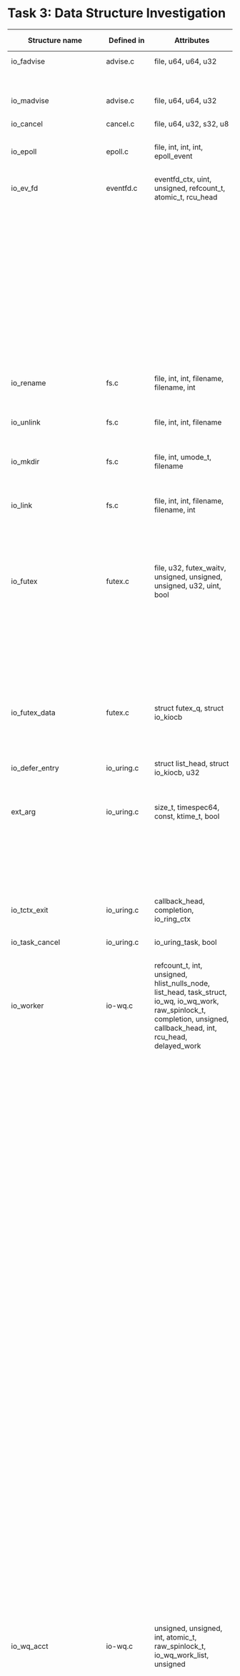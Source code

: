 # Task 3: Data Structure Investigation

| Structure name | Defined in | Attributes | Caller Function | Source Caller | Usage |
|----------------|------------|------------|-----------------|-----------|-------------------|
| io_fadvise | advise.c | file, u64, u64, u32 | io_fadvise_force_async | advise.c | function parameter |
| | | | io_fadvise_prep | advise.c | local variable |
| | | | io_fadvise | advise.c | local variable |
| io_madvise | advise.c | file, u64, u64, u32 | io_madvise_prep | advise.c | local variable |
| | | | io_madvise | advise.c | local variable |
| io_cancel | cancel.c | file, u64, u32, s32, u8 | io_async_cancel_prep | cancel.c | local variable |
| | | | io_async_cancel | cancel.c | local variable |
| io_epoll | epoll.c | file, int, int, int, epoll_event | io_epoll_ctl_prep | epoll.c | local variable |
| | | | io_epoll_ctl | epoll.c | local variable |
| io_ev_fd | eventfd.c | eventfd_ctx, uint, unsigned, refcount_t, atomic_t, rcu_head | io_eventfd_free | eventfd.c | local variable |
| | | | io_eventfd_put | eventfd.c | function parameter |
| | | | io_eventfd_release | eventfd.c | function parameter |
| | | | io_eventfd_do_signal | eventfd.c | local variable |
| | | | __io_eventfd_signal | eventfd.c | function parameter |
| | | | io_eventfd_trigger | eventfd.c | function parameter |
| | | | io_eventfd_grab | eventfd.c | return value,local variable |
| | | | io_eventfd_signal | eventfd.c | local variable |
| | | | io_eventfd_flush_signal | eventfd.c | local variable |
| | | | io_eventfd_register | eventfd.c | local variable |
| | | | io_eventfd_unregister | eventfd.c | local variable |
| io_rename | fs.c | file, int, int, filename, filename, int | io_renameat_prep | fs.c | local variable |
| | | | io_renameat | fs.c | local variable |
| | | | io_renameat_cleanup | fs.c | local variable |
| io_unlink | fs.c | file, int, int, filename | io_unlinkat_prep | fs.c | local variable |
| | | | io_unlinkat | fs.c | local variable |
| | | | io_unlinkat_cleanup | fs.c | local variable |
| io_mkdir | fs.c | file, int, umode_t, filename | io_mkdirat_prep | fs.c | local variable |
| | | | io_mkdirat | fs.c | local variable |
| | | | io_mkdirat_cleanup | fs.c | local variable |
| io_link | fs.c | file, int, int, filename, filename, int | io_linkat_prep | fs.c | local variable |
| | | | io_linkat | fs.c | local variable |
| | | | io_link_cleanup | fs.c | local variable |
| | | | io_symlinkat_prep | fs.c | local variable |
| | | | io_symlinkat | fs.c | local variable |
| io_futex | futex.c | file, u32, futex_waitv, unsigned, unsigned, unsigned, u32, uint, bool | io_futexv_complete | futex.c | local variable |
| | | | io_futexv_claim | futex.c | function parameter |
| | | | __io_futex_cancel | futex.c | local variable |
| | | | io_futex_prep | futex.c | local variable |
| | | | io_futex_wakev_fn | futex.c | local variable |
| | | | io_futexv_prep | futex.c | local variable |
| | | | io_futexv_wait | futex.c | local variable |
| | | | io_futex_wait | futex.c | local variable |
| | | | io_futex_wake | futex.c | local variable |
| io_futex_data | futex.c | struct futex_q, struct io_kiocb | io_alloc_cache_init | futex.c | type for sizeof |
| | | | __io_futex_cancel | futex.c | local variable |
| | | | io_futex_wake_fn | futex.c | local variable |
| | | | io_futex_wait | futex.c | local variable |
| io_defer_entry | io_uring.c | struct list_head, struct io_kiocb, u32 | io_queue_deferred | io_uring.c | local variable |
| | | | io_drain_req | io_uring.c | local variable |
| | | | io_cancel_defer_files | io_uring.c | local variable |
| ext_arg | io_uring.c | size_t, timespec64, const, ktime_t, bool | __io_cqring_wait_schedule | io_uring.c | function parameter |
| | | | io_cqring_wait_schedule | io_uring.c | function parameter |
| | | | io_cqring_wait | io_uring.c | function parameter |
| | | | io_get_ext_arg | io_uring.c | function parameter |
| | | | SYSCALL_DEFINE6 | io_uring.c | local variable |
| io_tctx_exit | io_uring.c | callback_head, completion, io_ring_ctx | io_tctx_exit_cb | io_uring.c | local variable |
| | | | io_ring_exit_work | io_uring.c | local variable |
| io_task_cancel | io_uring.c | io_uring_task, bool | io_cancel_task_cb | io_uring.c | local variable |
| | | | io_uring_try_cancel_requests | io_uring.c | local variable |
| io_worker | io-wq.c | refcount_t, int, unsigned, hlist_nulls_node, list_head, task_struct, io_wq, io_wq_work, raw_spinlock_t, completion, unsigned, callback_head, int, rcu_head, delayed_work | io_wq_dec_running | io-wq.c | function parameter |
| | | | io_worker_get | io-wq.c | function parameter |
| | | | io_worker_release | io-wq.c | function parameter |
| | | | io_wq_get_acct | io-wq.c | function parameter |
| | | | io_wq_worker_stopped | io-wq.c | local variable |
| | | | io_worker_cancel_cb | io-wq.c | function parameter |
| | | | io_task_worker_match | io-wq.c | local variable |
| | | | io_acct_activate_free_worker | io-wq.c | local variable |
| | | | io_worker_exit | io-wq.c | function parameter |
| | | | io_wq_inc_running | io-wq.c | function parameter |
| | | | create_worker_cb | io-wq.c | local variable |
| | | | io_queue_worker_create | io-wq.c | function parameter |
| | | | io_wq_dec_running | io-wq.c | function parameter |
| | | | __io_worker_busy | io-wq.c | function parameter |
| | | | __io_worker_idle | io-wq.c | function parameter |
| | | | io_assign_current_work | io-wq.c | function parameter |
| | | | io_worker_handle_work | io-wq.c | function parameter |
| | | | io_wq_worker | io-wq.c | local variable |
| | | | io_wq_worker_running | io-wq.c | local variable |
| | | | io_wq_worker_sleeping | io-wq.c | local variable |
| | | | io_init_new_worker | io-wq.c | function parameter |
| | | | io_should_retry_thread | io-wq.c | function parameter |
| | | | queue_create_worker_retry | io-wq.c | function parameter |
| | | | create_worker_cont | io-wq.c | local variable |
| | | | io_workqueue_create | io-wq.c | local variable |
| | | | create_io_worker | io-wq.c | local variable |
| | | | io_acct_for_each_worker | io-wq.c | function parameter |
| | | | io_wq_for_each_worker | io-wq.c | function parameter |
| | | | io_wq_worker_wake | io-wq.c | function parameter |
| | | | __io_wq_worker_cancel | io-wq.c | function parameter |
| | | | io_wq_worker_cancel | io-wq.c | function parameter |
| | | | io_task_work_match | io-wq.c | local variable |
| | | | io_wq_cancel_tw_create | io-wq.c | local variable |
| | | | io_wq_worker_affinity | io-wq.c | function parameter |
| io_wq_acct | io-wq.c | unsigned, unsigned, int, atomic_t, raw_spinlock_t, io_wq_work_list, unsigned | io_acct_cancel_pending_work | io-wq.c | function parameter |
| | | | create_io_worker | io-wq.c | function parameter |
| | | | io_acct_cancel_pending_work | io-wq.c | function parameter |
| | | | io_get_acct | io-wq.c | return value |
| | | | io_work_get_acct | io-wq.c | return value |
| | | | io_wq_get_acct | io-wq.c | return value |
| | | | io_worker_cancel_cb | io-wq.c | local variable |
| | | | io_worker_exit | io-wq.c | local variable |
| | | | __io_acct_run_queue | io-wq.c | function parameter |
| | | | io_acct_run_queue | io-wq.c | function parameter |
| | | | io_acct_activate_free_worker | io-wq.c | function parameter |
| | | | io_wq_create_worker | io-wq.c | function parameter |
| | | | io_get_next_work | io-wq.c | function parameter |
| | | | io_wq_max_workers | io-wq.c | local variable |
| | | | io_wq_inc_running | io-wq.c | local variable |
| | | | create_worker_cb | io-wq.c | local variable |
| | | | io_queue_worker_create | io-wq.c | function parameter |
| | | | io_wq_dec_running | io-wq.c | local variable |
| | | | __io_worker_busy | io-wq.c | function parameter |
| | | | __io_worker_idle | io-wq.c | function parameter |
| | | | io_worker_handle_work | io-wq.c | function parameter |
| | | | io_wq_worker | io-wq.c | local variable |
| | | | io_init_new_worker | io-wq.c | function parameter |
| | | | create_worker_cont | io-wq.c | local variable |
| | | | io_work_queue_create | io-wq.c | local variable |
| | | | io_acct_for_each_worker | io-wq.c | function parameter |
| | | | io_wq_insert_work | io-wq.c | function parameter |
| | | | io_wq_enqueue | io-wq.c | local variable |
| | | | io_wq_remove_pending | io-wq.c | function parameter |
| | | | io_wq_cancel_pending_work | io-wq.c | local variable |
| | | | io_acct_cancel_running_work | io-wq.c | function parameter |
| | | | io_wq_hash_wake | io-wq.c | local variable |
| | | | io_wq_create | io-wq.c | local variable |
| | | | io_wq_max_workers | io-wq.c | local variable |
| io_wq | io-wq.c | unsigned, free_work_fn, io_wq_work_fn, io_wq_hash, atomic_t, completion, hlist_node, task_struct, raw_spinlock_t, hlist_nulls_head, list_head, wait_queue_entry, cpumask_var_t | create_io_worker | cancel.c | function parameter |
| | | | io_acct_cancel_pending_work | io-wq.c | function parameter |
| | | | io_wq_cancel_tw_create | io-wq.c | function parameter |
| | | | io_get_acct | io-wq.c | function parameter |
| | | | io_work_get_acct | io-wq.c | function parameter |
| | | | io_wq_get_acct | io-wq.c | function parameter |
| | | | io_worker_ref_put | io-wq.c | function parameter |
| | | | io_worker_cancel_cb | io-wq.c | local variable |
| | | | io_acct_cancel_running_work | io-wq.c | function parameter |
| | | | io_worker_exit | io-wq.c | local variable |
| | | | io_wq_create_worker | io-wq.c | function parameter |
| | | | create_worker_cb | io-wq.c | local variable |
| | | | io_queue_worker_create | io-wq.c | local variable |
| | | | io_wq_dec_running | io-wq.c | local variable |
| | | | io_wait_on_hash | io-wq.c | function parameter |
| | | | io_acct_cancel_running_work | io-wq.c | function parameter |
| | | | io_get_next_work | io-wq.c | function parameter |
| | | | io_worker_handle_work | io-wq.c | local variable |
| | | | io_wq_worker | io-wq.c | local variable |
| | | | io_init_new_worker | io-wq.c | function parameter |
| | | | create_worker_cont | io-wq.c | local variable |
| | | | create_io_worker | io-wq.c | function parameter |
| | | | io_wq_for_each_worker | io-wq.c | function parameter |
| | | | io_run_cancel | io-wq.c | function parameter |
| | | | io_wq_insert_work | io-wq.c | function parameter |
| | | | io_wq_enqueue | io-wq.c | function parameter |
| | | | io_wq_remove_pending | io-wq.c | function parameter |
| | | | io_acct_cancel_pending_work | io-wq.c | function parameter |
| | | | io_wq_cancel_pending_work | io-wq.c | function parameter |
| | | | io_wq_cancel_running_work | io-wq.c | function parameter |
| | | | io_wq_cancel_cb | io-wq.c | function parameter |
| | | | io_wq_hash_wake | io-wq.c | local variable |
| | | | io_wq_create | io-wq.c | return value, local variable |
| | | | io_wq_exit_start | io-wq.c | function parameter |
| | | | io_wq_cancel_tw_create | io-wq.c | function parameter |
| | | | io_wq_exit_workers | io-wq.c | function parameter |
| | | | io_wq_put_and_exit | io-wq.c | function parameter |
| | | | io_wq_destroy | io-wq.c | function parameter |
| | | | __io_wq_cpu_online | io-wq.c | function parameter |
| | | | io_wq_cpu_online | io-wq.c | local variable |
| | | | io_wq_cpu_offline | io-wq.c | local variable |
| | | | io_wq_max_workers | io-wq.c | function parameter |
| io_cb_cancel_data | io-wq.c | work_cancel_fn, void, int, int, bool | io_acct_cancel_pending_work | io-wq.c | function parameter |
| | | | io_wq_destroy | io-wq.c | local variable |
| | | | create_worker_cont | io-wq.c | local variable |
| | | | io_wq_enqueue | io-wq.c | local variable |
| | | | __io_wq_worker_cancel | io-wq.c | function parameter |
| | | | io_wq_worker_cancel | io-wq.c | struct reference |
| | | | io_wq_cancel_pending_work | io-wq.c | function parameter |
| | | | io_acct_cancel_running_work | io-wq.c | function parameter |
| | | | io_wq_cancel_running_work | io-wq.c | function parameter |
| | | | io_wq_cancel_cb | io-wq.c | local variable |
| | | | io_wq_destroy | io-wq.c | local variable |
| online_data | io-wq.c | unsigned, bool | io_wq_worker_affinity | io-wq.c | struct reference |
| | | | __io_wq_cpu_online | io-wq.c | local variable |
| io_provide_buf | kbuf.c | file, __u64, __u32, __u32, __u32, __u16 | io_put_bl | kbuf.c | struct reference |
| | | | io_remove_buffers_prep | kbuf.c | struct reference |
| | | | io_remove_buffers | kbuf.c | struct reference |
| | | | io_provide_buffers_prep | kbuf.c | struct reference |
| | | | io_add_buffers | kbuf.c | function parameter |
| | | | io_provide_buffers | kbuf.c | struct reference |
| io_msg | msg_ring.c | file, file, callback_head, u64, u32, u32, u32, u32, u32, u32 | io_msg_ring_cleanup | msg_ring.c | struct reference |
| | | | io_msg_data_remote | msg_ring.c | function parameter |
| | | | __io_msg_ring_data | msg_ring.c | function parameter |
| | | | io_msg_ring_data | msg_ring.c | struct reference |
| | | | io_msg_grab_file | msg_ring.c | struct reference |
| | | | io_msg_install_complete | msg_ring.c | struct reference |
| | | | io_msg_tw_fd_complete | msg_ring.c | struct reference |
| | | | io_msg_fd_remote | msg_ring.c | struct reference |
| | | | io_msg_send_fd | msg_ring.c | struct reference |
| | | | __io_msg_ring_prep | msg_ring.c | function parameter |
| | | | io_msg_ring | msg_ring.c | struct reference |
| | | | io_uring_sync_msg_ring | msg_ring.c | struct reference |
| io_napi_entry | napi.c | uint, list_head, unsigned, hlist_node, rcu_head | io_napi_hash_find | napi.c | return type, local variable |
| | | | __io_napi_add_id | napi.c | local variable |
| | | | __io_napi_del_id | napi.c | local variable |
| | | | __io_napi_remove_stale | napi.c | local variable |
| | | | static_tracking_do_busy_loop | napi.c | local variable |
| | | | dynamic_tracking_do_busy_loop | napi.c | local variable |
| | | | io_napi_free | napi.c | local variable |
| io_shutdown | net.c | file, int | io_shutdown_prep | net.c | struct reference |
| | | | io_shutdown | net.c | struct reference |
| io_accept | net.c | file, sockaddr, int, int, int, u32, unsigned | io_accept_prep | net.c | struct reference |
| | | | io_accept | net.c | struct reference |
| io_socket | net.c | file, int, int, int, int, u32, unsigned | io_socket_prep | net.c | struct reference |
| | | | io_socket | net.c | struct reference |
| io_connect | net.c | file, sockaddr, int, bool, bool | io_connect_prep | net.c | struct reference |
| | | | io_connect | net.c | struct reference |
| io_bind | net.c | file, int | io_bind_prep | net.c | struct reference |
| | | | io_bind | net.c | struct reference |
| io_listen | net.c | file, int | io_listen_prep | net.c | struct reference |
| | | | io_listen | net.c | struct reference |
| io_sr_msg | net.c | file, compat_msghdr, user_msghdr, void, int, unsigned, unsigned, unsigned, u16, u16, u16, void, io_kiocb | io_mshot_prep_retry | net.c | struct reference |
| | | | io_compat_msg_copy_hdr | net.c | struct reference |
| | | | io_msg_copy_hdr | net.c | struct reference |
| | | | io_send_setup | net.c | struct reference |
| | | | io_sendmsg_setup | net.c | struct reference |
| | | | io_sendmsg_prep | net.c | struct reference |
| | | | io_send_finish | net.c | struct reference |
| | | | io_sendmsg | net.c | struct reference |
| | | | io_send_select_buffer | net.c | struct reference |
| | | | io_send | net.c | struct reference |
| | | | io_recvmsg_prep_setup | net.c | struct reference |
| | | | io_recvmsg_prep | net.c | struct reference |
| | | | io_recv_finish | net.c | struct reference |
| | | | io_recvmsg_prep_multishot | net.c | struct reference, function parameter |
| | | | io_recvmsg_multishot | net.c | struct reference, function parameter |
| | | | io_recvmsg | net.c | struct reference |
| | | | io_recv_buf_select | net.c | struct reference |
| | | | io_recv | net.c | struct reference |
| | | | io_send_zc_cleanup | net.c | struct reference |
| | | | io_send_zc_prep | net.c | struct reference |
| | | | io_send_zc_import | net.c | struct reference |
| | | | io_send_zc | net.c | struct reference |
| | | | io_sendmsg_zc | net.c | struct reference |
| | | | io_sendrecv_fail | net.c | struct reference |
| io_recvzc | net.c | file, uint, u16, u32, io_zcrx_ifq | io_recvzc_prep | net.c | struct reference |
| | | | io_recvzc | net.c | struct reference |
| io_recvmsg_multishot_hdr | net.c | io_uring_recvmsg_out, sockaddr_storage | io_recvmsg_multishot | net.c | struct reference |
| io_nop | nop.c | file, int, int, int, uint | io_nop_prep | nop.c | struct reference |
| | | | io_nop | nop.c | struct reference |
| io_open | openclose.c | file, int, u32, filename, open_how, unsigned | io_openat_force_async | openclose.c | function parameter |
| | | | __io_openat_prep | openclose.c | struct reference |
| | | | io_openat_prep | openclose.h | struct reference |
| | | | io_openat2_prep | openclose.c | struct reference |
| | | | io_openat2 | openclose.c | struct reference |
| | | | io_open_cleanup | openclose.h | struct reference |
| io_close | openclose.c | file, int, u32 | io_close_fixed | openclose.c | struct reference |
| | | | io_close_prep | openclose.c | struct reference |
| | | | io_close | openclose.c | struct reference |
| io_fixed_install | openclose.c | file, uint | io_install_fixed_fd_prep | openclose.c | struct reference |
| | | | io_install_fixed_fd | openclose.c | struct reference |
| io_poll_update | poll.c | file, u64, u64, __poll_t, bool, bool | io_poll_remove_prep | poll.c | struct reference |
| | | | io_poll_remove | poll.c | struct reference |
| io_poll_table | poll.c | poll_table_struct, io_kiocb, int, int, bool, __poll_t | __io_queue_proc   | poll.c |  function parameter |
| | | | io_poll_queue_proc | poll.c | Local variable |
| | | | io_poll_can_finish_inline | poll.c | function parameter |
| | | | __io_arm_poll_handler | poll.c | function parameter |
| | | | io_async_queue_proc | poll.c | Local variable |
| | | | io_arm_poll_handler | poll.c | Local variable |
| | | | io_poll_add | poll.c | Local variable |
| io_ring_ctx_rings | register.c | io_rings, io_uring_sqe, io_mapped_region, io_mapped_region | io_register_free_rings | register.c | function parameter |
| | | | io_register_resize_rings | register.c | Local variable |
| io_rsrc_update | rsrc.c | file, u64, u32, u32 | io_files_update_prep | rsrc.c | Local variable |
| | | | io_files_update_with_index_alloc | rsrc.c | Local variable |
| | | | io_files_update | rsrc.c | Local variable |
| io_rw | rw.c | kiocb, u64, u32, rwf_t | io_iov_compat_buffer_select_prep | rw.c | function parameter |
| | | | io_iov_buffer_select_prep | rw.c | Local variable |
| | | | __io_import_rw_buffer | rw.c | Local variable |
| | | | io_prep_rw_pi | rw.c | function parameter |
| | | | __io_prep_rw | rw.c | Local variable |
| | | | io_init_rw_fixed | rw.c | Local variable |
| | | | io_rw_import_reg_vec | rw.c | Local variable |
| | | | io_rw_prep_reg_vec | rw.c | Local variable |
| | | | io_read_mshot_prep | rw.c | Local variable |
| | | | io_kiocb_update_pos | rw.c | Local variable |
| | | | io_rw_should_reissue | rw.c | Local variable |
| | | | io_req_end_write | rw.c | Local variable |
| | | | io_req_io_end | rw.c | Local variable |
| | | | io_req_rw_complete | rw.c | Local variable|
| | | | io_complete_rw | rw.c | Local variable |
| | | | io_complete_rw_iopoll | rw.c | Local variable |
| | | | io_rw_done | rw.c | Local variable |
| | | | kiocb_done | rw.c | Local variable |
| | | | loop_rw_iter | rw.c | function parameter |
| | | | io_async_buf_func | rw.c | Local variable |
| | | | io_rw_should_retry | rw.c | Local variable |
| | | | io_iter_do_read | rw.c | function parameter |
| | | | io_rw_init_file | rw.c | Local variable |
| | | | __io_read | rw.c | Local variable |
| | | | io_read_mshot | rw.c | Local variable |
| | | | io_write | rw.c | Local variable |
| | | | io_uring_classic_poll | rw.c | Local variable |
| io_splice | splice.c | file, loff_t, loff_t, u64, int, uint, io_rsrc_node | __io_splice_prep | splice.c | Local variable |
| | | | io_splice_cleanup | splice.c | Local variable |
| | | | io_splice_get_file | splice.c | Local variable |
| | | | io_tee | splice.c | Local variable |
| | | | io_splice_prep | splice.c | Local variable |
| | | | io_splice | splice.c | Local variable |
| io_statx | statx.c | file, int, uint, uint, filename, statx | io_statx_prep | statx.c | Local variable |
| | | | io_statx | statx.c | Local variable |
| | | | io_statx_cleanup | statx.c | Local variable |
| io_sync | sync.c | file, loff_t, loff_t, int, int | io_sfr_prep | sync.c | Local variable |
| | | | io_sync_file_range | sync.c | Local variable |
| | | | io_fsync_prep | sync.c | Local variable |
| | | | io_fsync | sync.c | Local variable |
| | | | io_fallocate_prep | sync.c | Local variable |
| | | | io_fallocate | sync.c | Local variable |
| io_timeout | timeout.c | file, u32, u32, u32, list_head, io_kiocb, io_kiocb | io_is_timeout_noseq | timeout.c | Local variable |
| | | | io_timeout_finish | timeout.c | function parameter |
| | | | io_timeout_complete | timeout.c | Local variable |
| | | | io_flush_killed_timeouts | timeout.c | Local variable |
| | | | io_kill_timeout | timeout.c | Local variable |
| | | | io_flush_timeouts | timeout.c | Local variable |
| | | | __io_disarm_linked_timeout | timeout.c | Local variable |
| | | | io_timeout_fn | timeout.c | Local variable |
| | | | io_timeout_extract | timeout.c | Local variable |
| | | | io_req_task_link_timeout | timeout.c | Local variable |
| | | | io_link_timeout_fn | timeout.c | Local variable |
| | | | io_linked_timeout_update | timeout.c | Local variable |
| | | | io_timeout_update | timeout.c | Local variable |
| | | | __io_timeout_prep | timeout.c | Local variable |
| | | | io_timeout | timeout.c | Local variable |
| | | | io_queue_linked_timeout | timeout.c | Local variable |
| | | | io_kill_timeouts | timeout.c | Local variable |
| io_timeout_rem | timeout.c | file, u64, timespec64, u32, bool | io_timeout_remove_prep | timeout.c | Local variable |
| | | | io_timeout_remove | timeout.c | Local variable |
| io_ftrunc | truncate.c | file, loff_t | io_ftruncate_prep | truncate.c | Local variable |
| | | | io_ftruncate | truncate.c | Local variable |
| io_waitid | waitid.c | file, int, pid_t, int, atomic_t, wait_queue_head, siginfo, waitid_info | io_waitid_compat_copy_si | waitid.c | function parameter |
| | | | io_waitid_copy_si | waitid.c | Local variable |
| | | | io_waitid_complete | waitid.c | Local variable |
| | | | __io_waitid_cancel | waitid.c | Local variable |
| | | | io_waitid_drop_issue_ref | waitid.c | Local variable |
| | | | io_waitid_cb | waitid.c | Local variable |
| | | | io_waitid_prep | waitid.c | Local variable |
| | | | io_waitid_wait | waitid.c | Local variable |
| | | | io_waitid_prep | waitid.c | Local variable |
| | | | io_waitid | waitid.c | Local variable |
| io_xattr | xattr.c | file, kernel_xattr_ctx, filename | io_xattr_cleanup | xattr.c | Local variable |
| | | | __io_getxattr_prep | xattr.c | Local variable |
| | | | io_getxattr_prep | xattr.c | Local variable |
| | | | io_fgetxattr | xattr.c | Local variable |
| | | | io_getxattr | xattr.c | Local variable |
| | | | __io_setxattr_prep | xattr.c | Local variable |
| | | | io_setxattr_prep | xattr.c | Local variable |
| | | | io_fsetxattr | xattr.c | Local variable |
| | | | io_setxattr | xattr.c | Local variable |
| io_zcrx_args | zcrx.c | io_kiocb, io_zcrx_ifq, socket, unsigned | io_zcrx_recv_skb | zcrx.c | Local variable |
| | | | io_zcrx_tcp_recvmsg | zcrx.c | Local variable |
| io_cancel_data | cancel.h | io_ring_ctx, u64, file, u8, u32, int | io_try_cancel| cancel.h |function parameter |
| | | | io_cancel_req_match | cancel.h | function parameter|
| | | | io_cancel_remove | cancel.h | function parameter |
| | | | io_cancel_req_match | cancel.c | function parameter |
| | | | io_cancel_cb | cancel.c | Local variable |
| | | | io_async_cancel_one | cancel.c | function parameter |
| | | | io_try_cancel | cancel.c | function parameter |
| | | | __io_async_cancel | cancel.c | function parameter |
| | | | io_async_cancel | cancel.c | function parameter |
| | | | __io_sync_cancel | cancel.c | function parameter |
| | | | io_sync_cancel | cancel.c | Local variable |
| | | | io_cancel_remove | cancel.c | function parameter |
| | | | io_futex_cancel | futex.c | function parameter |
| | | | io_futex_cancel | futex.h | function parameter |
| | | | io_poll_find | poll.c | function parameter |
| | | | io_poll_file_find | poll.c | function parameter |
| | | | __io_poll_cancel | poll.c | function parameter |
| | | | io_poll_cancel | poll.c | function parameter |
| | | | io_poll_remove | poll.c | Local variable |
| | | | io_timeout_extract | timeout.c | function parameter |
| | | | io_timeout_cancel | timeout.c | function parameter |
| | | | io_req_task_link_timeout | timeout.c | Local variable |
| | | | io_timeout_update | timeout.c | Local variable |
| | | | io_timeout_remove | timeout.c | Local variable |
| | | | io_timeout_cancel | timeout.h | function parameter |
| | | | io_waitid_cancel | waitid.c | function parameter |
| | | | io_waitid_cancel | waitid.h | function parameter |
| io_wait_queue | io_uring.h | wait_queue_entry, io_ring_ctx, unsigned, unsigned, unsigned, int, ktime_t, ktime_t, hrtimer, ktime_t, bool | io_should_wake | io_uring.h | function parameter |
| | | | io_wake_function | io_uring.c | Local variable |
| | | | io_cqring_timer_wakeup | io_uring.c | Local variable |
| | | | io_cqring_min_timer_wakeup | io_uring.c | Local variable |
| | | | io_cqring_schedule_timeout | io_uring.c | function parameter |
| | | | __io_cqring_wait_schedule | io_uring.c | function parameter |
| | | | io_cqring_wait_schedule | io_uring.c | function parameter |
| | | | io_cqring_wait | io_uring.c | Local variable |
| | | | io_napi_busy_loop_should_end | napi.c | Local variable |
| | | | io_napi_blocking_busy_loop | napi.c | function parameter |
| | | | __io_napi_busy_loop | napi.c | function parameter |
| | | | __io_napi_busy_loop | napi.h | function parameter |
| | | | io_napi_busy_loop | napi.h | function parameter |
| | | | io_napi_busy_loop | napi.h | function parameter |
| io_wq_hash | io-wq.h | refcount_t, unsigned, wait_queue_head | io_wq_put_hash | io-wq.h | function parameter |
| | | | io_init_wq_offload | txtc.c | Local variable |
| io_wq_data | io-wq.h | io_wq_hash, task_struct, io_wq_work_fn, free_work_fn |io_wq_create | io-wq.c |  function parameter|
| | | | io_init_wq_offload | txtc.c | Local variable |
| io_buffer_list | kbuf.h | list_head, io_uring_buf_ring, __u16, __u16, __u16, __u16, __u16, __u16, io_mapped_region | io_kbuf_commit | kbuf.h | function parameter|
| | | | io_kbuf_inc_commit | kbuf.c | function parameter |
| | | | io_kbuf_commit | kbuf.c | function parameter |
| | | | io_buffer_get_list | kbuf.c | Return values |
| | | | io_buffer_add_list | kbuf.c | function parameter |
| | | | io_kbuf_recycle_legacy | kbuf.c | Local variable |
| | | | io_provided_buffer_select | kbuf.c | function parameter |
| | | | io_provided_buffers_select | kbuf.c | function parameter |
| | | | io_ring_buffer_select | kbuf.c | function parameter |
| | | | io_buffer_select | kbuf.c | Local variable |
| | | | io_ring_buffers_peek | kbuf.c |function parameter|
| | | | io_buffers_select | kbuf.c | Local variable |
| | | | io_buffers_peek | kbuf.c | Local variable |
| | | | __io_put_kbuf_ring | kbuf.c | Local variable |
| | | | __io_remove_buffers | kbuf.c | function parameter |
| | | | io_put_bl | kbuf.c | function parameter |
| | | | io_destroy_buffers | kbuf.c | Local variable |
| | | | io_destroy_bl | kbuf.c | function parameter |
| | | | io_remove_buffers | kbuf.c | Local variable |
| | | | io_add_buffers | kbuf.c | function parameter |
| | | | io_provide_buffers | kbuf.c | Local variable |
| | | | io_register_pbuf_ring | kbuf.c | Local variable |
| | | | io_unregister_pbuf_ring | kbuf.c | Local variable |
| | | | io_register_pbuf_status | kbuf.c | Local variable |
| | | | io_pbuf_get_region | kbuf.c | Local variable |
| io_buffer | kbuf.h | list_head, __u64, __u32, __u16, __u16 | io_kbuf_recycle_legacy| kbuf.c | Local variable|
| | | | io_provided_buffer_select | kbuf.c | Local variable |
| | | | __io_remove_buffers | kbuf.c | Local variable |
| | | | io_add_buffers | kbuf.c | Local variable |
| buf_sel_arg | kbuf.h | iovec, size_t, size_t, unsigned, unsigned | io_kiocb_to_cmd | net.c | local variable |
| io_async_msghdr | net.h | iovec, int, int, iovec, __kernel_size_t, __kernel_size_t, sockaddr, msghdr, sockaddr_storage | io_netmsg_iovec_free | net.c | function parameter,return value |
| | | | io_netmsg_recycle | net.c | function parameter,return value |
| | | | io_msg_alloc_async | net.c | function parameter,return value |
| | | | io_net_vec_assign | net.c | function parameter,return value |
| | | | io_mshot_prep_retry | net.c | function parameter,return value |
| | | | io_compat_msg_copy_hdr | net.c | function parameter,return value |
| | | | io_msg_copy_hdr | net.c | function parameter,return value |
| | | | io_sendmsg_copy_hdr | net.c | function parameter,return value |
| | | | io_sendmsg_recvmsg_cleanup | net.c | function parameter,return value |
| | | | io_kiocb_to_cmd | net.c | function parameter,return value |
| | | | io_bundle_nbufs | net.c | function parameter,return value |
| | | | io_send_finish | net.c | function parameter,return value |
| | | | io_send_select_buffer | net.c | function parameter,return value |
| | | | io_recvmsg_mshot_prep | net.c | function parameter,return value |
| | | | io_recvmsg_copy_hdr | net.c | function parameter,return value |
| | | | io_recv_finish | net.c | function parameter,return value |
| | | | io_recvmsg_prep_multishot | net.c | function parameter,return value |
| | | | io_recvmsg_multishot | net.c | function parameter,return value |
| | | | io_recv_buf_select | net.c | function parameter,return value |
| | | | io_eopnotsupp_prep | opdef.c | return value |
| io_notif_data | notif.h | file, ubuf_info, io_notif_data, io_notif_data, unsigned, bool, bool, bool | io_notif_to_data | net.c | return value |
| | | | io_notif_to_data | notif.c | return value |
| | | | io_link_skb | notif.c | return value |
| | | | io_notif_to_data | notif.h | return value |
| | | | io_kiocb_to_cmd | notif.h | function parameter,return value |
| io_issue_def | opdef.h | unsigned | io_prep_async_work | io_uring.c | function parameter,return value |
| | | | io_assign_file | io_uring.c | function parameter,return value |
| | | | io_issue_sqe | io_uring.c | function parameter,return value |
| | | | io_eopnotsupp_prep | opdef.c | local variable,return value |
| | | | io_arm_poll_handler | poll.c | return value |
| | | | __io_import_iovec | rw.c | return value |
| | | | io_cache_alloc | io_uring.h | return value |
| io_cold_def | opdef.h | const | io_account_cq_overflow | io_uring.c | struct reference |
| | | | req_need_defer | io_uring.c | struct reference |
| | | | io_clean_op | io_uring.c | struct reference |
| | | | io_req_complete_post | io_uring.c | struct reference |
| | | | io_req_defer_failed | io_uring.c | struct reference |
| io_poll | poll.h | file, wait_queue_head, __poll_t, int, wait_queue_entry | io_poll_cancel | cancel.c | return value |
| | | | io_poll_wq_wake | io_uring.c | struct reference |
| | | | io_poll_issue | io_uring.c | struct reference |
| | | | io_poll_remove_all | io_uring.c | struct reference |
| | | | io_eopnotsupp_prep | opdef.c | return value |
| | | | io_poll_wake | poll.c | function parameter,return value |
| | | | io_poll_get_ownership_slowpath | poll.c | function parameter,return value |
| | | | io_poll_get_ownership | poll.c | function parameter,return value |
| | | | io_poll_mark_cancelled | poll.c | function parameter,return value |
| | | | io_poll_get_double | poll.c | function parameter,return value |
| | | | io_poll_get_single | poll.c | function parameter,return value |
| | | | io_kiocb_to_cmd | poll.c | function parameter,return value |
| | | | io_poll_req_insert | poll.c | function parameter,return value |
| | | | io_init_poll_iocb | poll.c | function parameter,return value |
| | | | io_poll_remove_entry | poll.c | function parameter,return value |
| | | | io_poll_remove_entries | poll.c | function parameter,return value |
| | | | __io_poll_execute | poll.c | function parameter,return value |
| | | | io_req_set_res | poll.c | function parameter,return value |
| | | | io_poll_execute | poll.c | function parameter,return value |
| | | | io_poll_check_events | poll.c | function parameter,return value |
| | | | io_poll_issue | poll.c | function parameter,return value |
| | | | io_poll_task_func | poll.c | function parameter,return value |
| | | | io_poll_cancel_req | poll.c | function parameter,return value |
| | | | io_pollfree_wake | poll.c | function parameter,return value |
| | | | io_poll_double_prepare | poll.c | function parameter,return value |
| | | | __io_queue_proc | poll.c | function parameter,return value |
| | | | io_poll_queue_proc | poll.c | function parameter,return value |
| | | | io_poll_can_finish_inline | poll.c | function parameter,return value |
| | | | io_poll_add_hash | poll.c | function parameter,return value |
| | | | __io_arm_poll_handler | poll.c | function parameter,return value |
| | | | io_arm_poll_handler | poll.c | function parameter,return value |
| | | | io_poll_remove_all | poll.c | function parameter,return value |
| | | | io_poll_find | poll.c | function parameter,return value |
| | | | io_poll_file_find | poll.c | function parameter,return value |
| | | | io_poll_disarm | poll.c | function parameter,return value |
| | | | __io_poll_cancel | poll.c | function parameter,return value |
| | | | io_poll_cancel | poll.c | function parameter,return value |
| | | | io_poll_parse_events | poll.c | function parameter,return value |
| | | | io_poll_remove_prep | poll.c | function parameter,return value |
| | | | io_poll_add_prep | poll.c | function parameter,return value |
| | | | io_poll_add | poll.c | function parameter,return value |
| | | | io_poll_remove | poll.c | function parameter,return value |
| | | | io_poll_multishot_retry | rw.c | struct reference |
| | | | io_poll_issue | io_uring.h | struct reference |
| | | | io_poll_wq_wake | io_uring.h | struct reference |
| | | | io_poll_multishot_retry | poll.h | local variable,return value |
| | | | io_poll_add_prep | poll.h | local variable,return value |
| | | | io_poll_add | poll.h | local variable,return value |
| | | | io_poll_remove_prep | poll.h | local variable,return value |
| | | | io_poll_remove | poll.h | local variable,return value |
| | | | io_poll_cancel | poll.h | local variable,return value |
| | | | io_poll_remove_all | poll.h | local variable,return value |
| | | | io_poll_task_func | poll.h | local variable,return value |
| async_poll | poll.h | io_poll, io_poll | io_req_alloc_apoll | poll.c | return value |
| io_rsrc_node | rsrc.h | unsigned, int, u64, unsigned, io_mapped_ubuf | io_rsrc_node_lookup | cancel.c | return value |
| | | | io_rsrc_node_alloc | filetable.c | return value |
| | | | io_fixed_fd_remove | filetable.c | return value |
| | | | io_rsrc_node_lookup | filetable.c | return value |
| | | | io_rsrc_node_lookup | io_uring.c | return value |
| | | | io_kiocb_to_cmd | msg_ring.c | return value |
| | | | io_rsrc_node_lookup | msg_ring.c | return value |
| | | | io_rsrc_node_lookup | net.c | return value |
| | | | io_rsrc_node_lookup | nop.c | return value |
| | | | io_sqe_buffer_register | rsrc.c | function parameter,return value |
| | | | io_buffer_unmap | rsrc.c | function parameter,return value |
| | | | io_rsrc_node_alloc | rsrc.c | function parameter,return value |
| | | | io_free_rsrc_node | rsrc.c | function parameter,return value |
| | | | io_rsrc_node_lookup | rsrc.c | function parameter,return value |
| | | | io_kiocb_to_cmd | rw.c | return value |
| | | | io_rsrc_node_lookup | rw.c | return value |
| | | | io_kiocb_to_cmd | splice.c | return value |
| | | | io_rsrc_node_lookup | splice.c | return value |
| | | | io_rsrc_node_lookup | uring_cmd.c | return value |
| | | | cmd_to_io_kiocb | uring_cmd.c | return value |
| | | | io_slot_flags | filetable.h | function parameter,return value |
| | | | io_slot_file | filetable.h | function parameter,return value |
| | | | io_fixed_file_set | filetable.h | function parameter,return value |
| | | | io_rsrc_node_alloc | rsrc.h | function parameter,return value |
| | | | io_free_rsrc_node | rsrc.h | function parameter,return value |
| | | | io_rsrc_node_lookup | rsrc.h | function parameter,return value |
| | | | io_put_rsrc_node | rsrc.h | function parameter,return value |
| | | | io_reset_rsrc_node | rsrc.h | function parameter,return value |
| | | | io_req_assign_rsrc_node | rsrc.h | function parameter,return value |
| | | | io_req_assign_buf_node | rsrc.h | function parameter,return value |
| io_mapped_ubuf | rsrc.h | u64, uint, uint, uint, refcount_t, unsigned | io_buffer_account_pin | rsrc.c | return value |
| | | | io_import_fixed | rsrc.c | return value |
| | | | io_import_fixed | rsrc.h | return value |
| io_imu_folio_data | rsrc.h | uint, uint, uint, uint | io_region_init_ptr | memmap.c | local variable |
| | | | io_coalesce_buffer | rsrc.c | local variable,return value |
| | | | io_check_coalesce_buffer | rsrc.c | local variable,return value |
| | | | __counted_by | rsrc.h | return value |
| | | | io_check_coalesce_buffer | rsrc.h | return value |
| io_meta_state | rw.h | u32, iov_iter_state | struct_group | rw.h | local variable |
| io_async_rw | rw.h | size_t, iovec, iov_iter, iov_iter_state, iovec, int, wait_page_queue, uio_meta, io_meta_state | io_eopnotsupp_prep | opdef.c | return value |
| | | | __io_import_iovec | rw.c | function parameter,return value |
| | | | io_import_iovec | rw.c | function parameter,return value |
| | | | io_rw_recycle | rw.c | function parameter,return value |
| | | | io_rw_alloc_async | rw.c | function parameter,return value |
| | | | io_prep_rw_setup | rw.c | function parameter,return value |
| | | | io_meta_save_state | rw.c | function parameter,return value |
| | | | io_meta_restore | rw.c | function parameter,return value |
| | | | io_prep_rw_pi | rw.c | function parameter,return value |
| | | | io_kiocb_to_cmd | rw.c | function parameter,return value |
| | | | io_fixup_rw_res | rw.c | function parameter,return value |
| | | | io_rw_should_retry | rw.c | function parameter,return value |
| io_sq_data | sqpoll.h | refcount_t, atomic_t, mutex, list_head, task_struct, wait_queue_head, unsigned, int, pid_t, pid_t, u64, unsigned, completion | io_uring_cancel_generic | io_uring.c | function parameter,return value |
| | | | io_sq_thread_unpark | sqpoll.c | function parameter,return value |
| | | | io_sq_thread_park | sqpoll.c | function parameter,return value |
| | | | io_sq_thread_stop | sqpoll.c | function parameter,return value |
| | | | io_put_sq_data | sqpoll.c | function parameter,return value |
| | | | io_sqd_update_thread_idle | sqpoll.c | function parameter,return value |
| | | | io_sq_thread_finish | sqpoll.c | function parameter,return value |
| | | | io_attach_sq_data | sqpoll.c | function parameter,return value |
| | | | io_get_sq_data | sqpoll.c | function parameter,return value |
| | | | io_sqd_events_pending | sqpoll.c | function parameter,return value |
| | | | io_sqd_handle_event | sqpoll.c | function parameter,return value |
| | | | io_sq_update_worktime | sqpoll.c | function parameter,return value |
| | | | io_sq_thread | sqpoll.c | function parameter,return value |
| | | | io_sqpoll_wq_cpu_affinity | sqpoll.c | function parameter,return value |
| | | | io_uring_cancel_generic | io_uring.h | function parameter,return value |
| | | | io_sq_thread_stop | sqpoll.h | function parameter,return value |
| | | | io_sq_thread_park | sqpoll.h | function parameter,return value |
| | | | io_sq_thread_unpark | sqpoll.h | function parameter,return value |
| | | | io_put_sq_data | sqpoll.h | function parameter,return value |
| io_tctx_node | tctx.h | list_head, task_struct, io_ring_ctx | io_uring_try_cancel_iowq | io_uring.c | return value |
| | | | io_uring_cancel_generic | io_uring.c | return value |
| | | | __io_uring_free | tctx.c | return value |
| | | | __io_uring_add_tctx_node | tctx.c | return value |
| | | | io_uring_del_tctx_node | tctx.c | return value |
| | | | io_uring_clean_tctx | tctx.c | return value |
| io_timeout_data | timeout.h | io_kiocb, hrtimer, timespec64, enum, u32 | io_eopnotsupp_prep | opdef.c | return value |
| | | | io_kiocb_to_cmd | timeout.c | function parameter,return value |
| | | | io_timeout_finish | timeout.c | function parameter,return value |
| | | | io_timeout_get_clock | timeout.c | function parameter,return value |
| io_waitid_async | waitid.h | io_kiocb, wait_opts | io_eopnotsupp_prep | opdef.c | return value |
| | | | io_waitid_free | waitid.c | return value |
| | | | io_kiocb_to_cmd | waitid.c | return value |
| | | | io_waitid_cb | waitid.c | return value |
